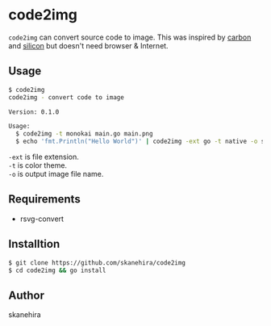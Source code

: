# code2img
`code2img` can convert source code to image.
This was inspired by [carbon](https://carbon.now.sh/) and [silicon](https://github.com/Aloxaf/silicon) but doesn't need browser & Internet.

## Usage
```sh
$ code2img
code2img - convert code to image

Version: 0.1.0

Usage:
  $ code2img -t monokai main.go main.png
  $ echo 'fmt.Println("Hello World")' | code2img -ext go -t native -o sample.png
```

`-ext` is file extension.  
`-t` is color theme.  
`-o` is output image file name.  

## Requirements
- rsvg-convert

## Installtion

```sh
$ git clone https://github.com/skanehira/code2img
$ cd code2img && go install
```

## Author
skanehira
